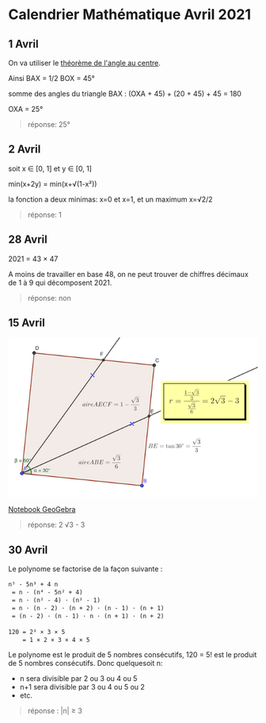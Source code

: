 # Calendrier Mathématique Avril 2021


## 1 Avril

On va utiliser le [théorème de l'angle au centre](https://fr.wikipedia.org/wiki/Théorème_de_l%27angle_inscrit_et_de_l%27angle_au_centre).

Ainsi BAX = 1/2 BOX = 45°

somme des angles du triangle BAX : (OXA + 45) + (20 + 45) + 45 = 180

OXA = 25°

> réponse: 25°

## 2 Avril

soit x ∈ [0, 1] et y ∈ [0, 1]

min(x+2y) = min(x+√(1-x²))

la fonction a deux minimas: x=0 et x=1, et un maximum x=√2/2

> réponse: 1

## 28 Avril

2021 = 43 × 47

A moins de travailler en base 48, on ne peut trouver de chiffres décimaux de 1 à 9 qui décomposent 2021.

> réponse: non

## 15 Avril

![schéma](15.png)

[Notebook GeoGebra](15.ggb)

> réponse: 2 √3 - 3

## 30 Avril

Le polynome se factorise de la façon suivante :

```
n⁵ - 5n³ + 4 n
 = n ⋅ (n⁴ - 5n² + 4)
 = n ⋅ (n² - 4) ⋅ (n² - 1)
 = n ⋅ (n - 2) ⋅ (n + 2) ⋅ (n - 1) ⋅ (n + 1)
 = (n - 2) ⋅ (n - 1) ⋅ n ⋅ (n + 1) ⋅ (n + 2)

120 = 2³ × 3 × 5
    = 1 × 2 × 3 × 4 × 5
```

Le polynome est le produit de 5 nombres consécutifs, 120 = 5! est le produit de 5 nombres consécutifs. Donc quelquesoit n:
- n sera divisible par 2 ou 3 ou 4 ou 5
- n+1 sera divisible par 3 ou 4 ou 5 ou 2
- etc.

> réponse : |n| ≥ 3
